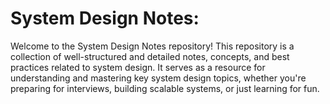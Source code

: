# System Design Notes:
Welcome to the System Design Notes repository! This repository is a collection of well-structured and detailed notes, concepts, and best practices related to system design. 
It serves as a resource for understanding and mastering key system design topics, whether you're preparing for interviews, building scalable systems, or just learning for fun.
